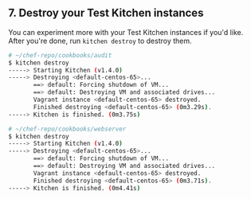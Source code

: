 ## 7. Destroy your Test Kitchen instances

You can experiment more with your Test Kitchen instances if you'd like. After you're done, run `kitchen destroy` to destroy them.

```bash
# ~/chef-repo/cookbooks/audit
$ kitchen destroy
-----> Starting Kitchen (v1.4.0)
-----> Destroying <default-centos-65>...
       ==> default: Forcing shutdown of VM...
       ==> default: Destroying VM and associated drives...
       Vagrant instance <default-centos-65> destroyed.
       Finished destroying <default-centos-65> (0m3.29s).
-----> Kitchen is finished. (0m3.75s)
```

```bash
# ~/chef-repo/cookbooks/webserver
$ kitchen destroy
-----> Starting Kitchen (v1.4.0)
-----> Destroying <default-centos-65>...
       ==> default: Forcing shutdown of VM...
       ==> default: Destroying VM and associated drives...
       Vagrant instance <default-centos-65> destroyed.
       Finished destroying <default-centos-65> (0m3.71s).
-----> Kitchen is finished. (0m4.41s)
```
